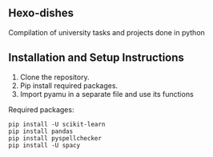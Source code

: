 ## Hexo-dishes

Compilation of university tasks and projects done in python

## Installation and Setup Instructions

1. Clone the repository.
2. Pip install required packages.
3. Import pyamu in a separate file and use its functions

Required packages:

```
pip install -U scikit-learn
pip install pandas
pip install pyspellchecker
pip install -U spacy

```

